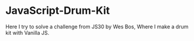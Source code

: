 # JavaScript-Drum-Kit
Here I try to solve a challenge from JS30 by Wes Bos, Where I make a drum kit with Vanilla JS.

